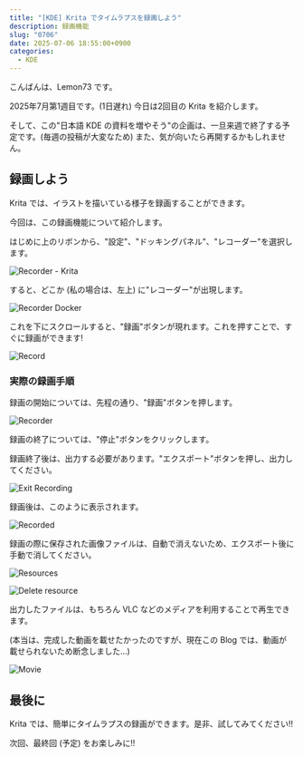 ```yaml
---
title: "[KDE] Krita でタイムラプスを録画しよう"
description: 録画機能
slug: "0706"
date: 2025-07-06 18:55:00+0900
categories:
  - KDE
---
```


こんばんは、Lemon73 です。

2025年7月第1週目です。(1日遅れ) 今日は2回目の Krita を紹介します。

そして、この"日本語 KDE の資料を増やそう"の企画は、一旦来週で終了する予定です。(毎週の投稿が大変なため) また、気が向いたら再開するかもしれません。

## 録画しよう

Krita では、イラストを描いている様子を録画することができます。

今回は、この録画機能について紹介します。

はじめに上のリボンから、"設定"、"ドッキングパネル"、"レコーダー"を選択します。

![Recorder - Krita](/images/kde/20250706-kde-krita-01.png)

すると、どこか (私の場合は、左上) に"レコーダー"が出現します。

![Recorder Docker](/images/kde/20250706-kde-krita-02.png)

これを下にスクロールすると、"録画"ボタンが現れます。これを押すことで、すぐに録画ができます!

![Record](/images/kde/20250706-kde-krita-03.png)

### 実際の録画手順

録画の開始については、先程の通り、"録画"ボタンを押します。

![Recorder](/images/kde/20250706-kde-krita-05.png)

録画の終了については、"停止"ボタンをクリックします。

録画終了後は、出力する必要があります。"エクスポート"ボタンを押し、出力してください。

![Exit Recording](/images/kde/20250706-kde-krita-06.png)

録画後は、このように表示されます。

![Recorded](/images/kde/20250706-kde-krita-04.png)

録画の際に保存された画像ファイルは、自動で消えないため、エクスポート後に手動で消してください。

![Resources](/images/kde/20250706-kde-krita-07.png)

![Delete resource](/images/kde/20250706-kde-krita-08.png)

出力したファイルは、もちろん VLC などのメディアを利用することで再生できます。

(本当は、完成した動画を載せたかったのですが、現在この Blog では、動画が載せられないため断念しました…)

![Movie](/images/kde/20250706-kde-krita-09.png)

## 最後に

Krita では、簡単にタイムラプスの録画ができます。是非、試してみてください!!

次回、最終回 (予定) をお楽しみに!!
